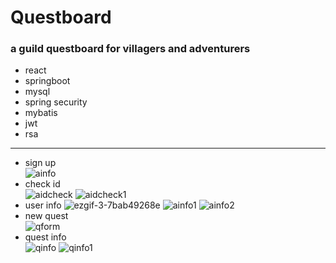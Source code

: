 # Questboard
### a guild questboard for villagers and adventurers
- react
- springboot
- mysql
- spring security
- mybatis
- jwt
- rsa
----
- sign up  
![ainfo](https://github.com/user-attachments/assets/b56d8007-a1c8-4cf1-ac81-5bbd767c93f2)
- check id  
![aidcheck](https://github.com/user-attachments/assets/7e516261-33ba-44fa-a6e8-1e8dd182caa1)
![aidcheck1](https://github.com/user-attachments/assets/054f877c-b0d7-454e-bdff-cd99a8e065c0)
- user info
![ezgif-3-7bab49268e](https://github.com/user-attachments/assets/c188c2b9-ed1e-4405-acba-aacacfcebc3e)
![ainfo1](https://github.com/user-attachments/assets/5d23cf6f-cba4-4ee5-9790-7101a3c54558)
![ainfo2](https://github.com/user-attachments/assets/94ad97b3-f6d0-46c7-a5e2-76fec1d61cdc)
- new quest  
![qform](https://github.com/user-attachments/assets/b0e2dd3d-49da-4c59-9570-b3a834683925)
- quest info  
![qinfo](https://github.com/user-attachments/assets/b4daf463-4912-49ca-a17b-5d6fbb5dcec7)
![qinfo1](https://github.com/user-attachments/assets/0be05f6f-74a2-456c-96d4-16694b7f20bc)

